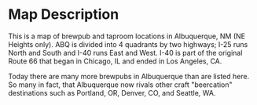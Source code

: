 # Map Description

This is a map of brewpub and taproom locations in Albuquerque, NM (NE Heights only). ABQ is divided into 4 quadrants by two highways; I-25 runs North and South and I-40 runs East and West. I-40 is part of the original Route 66 that began in Chicago, IL and ended in Los Angeles, CA.  

Today there are many more brewpubs in Albuquerque than are listed here. So many in fact, that Albuquerque now rivals other craft "beercation" destinations such as Portland, OR, Denver, CO, and Seattle, WA.
